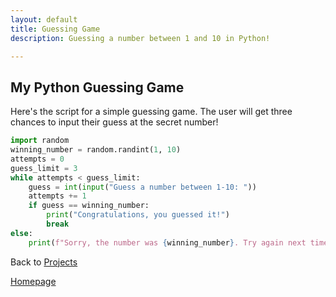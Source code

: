 ```yaml
---
layout: default
title: Guessing Game
description: Guessing a number between 1 and 10 in Python!

---
```


## My Python Guessing Game
Here's the script for a simple guessing game. The user will get three chances to input their guess at the secret number!
<br>

```python
import random
winning_number = random.randint(1, 10)
attempts = 0
guess_limit = 3
while attempts < guess_limit:
    guess = int(input("Guess a number between 1-10: "))
    attempts += 1
    if guess == winning_number:
        print("Congratulations, you guessed it!")
        break 
else:
    print(f"Sorry, the number was {winning_number}. Try again next time!")
```

Back to [Projects](../projects.md)

[Homepage](../../index.md)